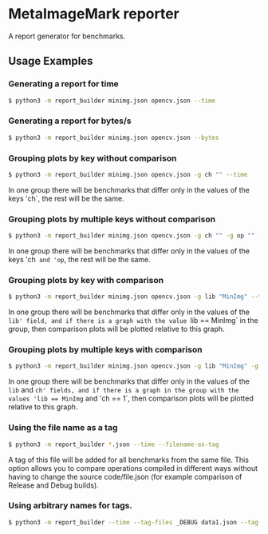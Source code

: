 # MetaImageMark reporter

A report generator for benchmarks.

## Usage Examples

### Generating a report for time

```sh
$ python3 -m report_builder minimg.json opencv.json --time
```

### Generating a report for bytes/s

```sh
$ python3 -m report_builder minimg.json opencv.json --bytes
```

### Grouping plots by key without comparison

```sh
$ python3 -m report_builder minimg.json opencv.json -g ch "" --time
```

In one group there will be benchmarks that differ only in the values of the keys 'ch`, the rest will be the same.

### Grouping plots by multiple keys without comparison

```sh
$ python3 -m report_builder minimg.json opencv.json -g ch "" -g op "" --time
```

In one group there will be benchmarks that differ only in the values of the keys 'ch` and 'op`, the rest will be the
same.

### Grouping plots by key with comparison

```sh
$ python3 -m report_builder minimg.json opencv.json -g lib "MinImg" --time
```

In one group there will be benchmarks that differ only in the values of
the `lib' field, and if there is a graph with the value `lib == MinImg` in the group, then comparison plots will be
plotted relative to this graph.

### Grouping plots by multiple keys with comparison

```sh
$ python3 -m report_builder minimg.json opencv.json -g lib "MinImg" -g ch 1 --time
```

In one group there will be benchmarks that differ only in the values of the `lib`
and `ch' fields, and if there is a graph in the group with the values 'lib == MinImg` and 'ch == 1`, then comparison
plots will be plotted relative to this graph.

### Using the file name as a tag

```sh
$ python3 -m report_builder *.json --time --filename-as-tag
```

A tag of this file will be added for all benchmarks from the same file. This option allows you to compare operations
compiled in different ways without having to change the source code/file.json (for example comparison of Release and
Debug builds).

### Using arbitrary names for tags.

```sh
$ python3 -m report_builder --time --tag-files _DEBUG data1.json --tag-files _RELEASE data2.json
```
